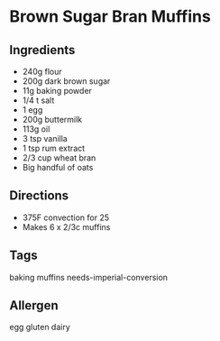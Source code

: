 # Brown Sugar Bran Muffins

## Ingredients
- 240g flour
- 200g dark brown sugar
- 11g baking powder
- 1/4 t salt
- 1 egg
- 200g buttermilk
- 113g oil
- 3 tsp vanilla
- 1 tsp rum extract
- 2/3 cup wheat bran
- Big handful of oats

## Directions
- 375F convection for 25
- Makes 6 x 2/3c muffins

## Tags
baking muffins needs-imperial-conversion

## Allergen
egg gluten dairy
